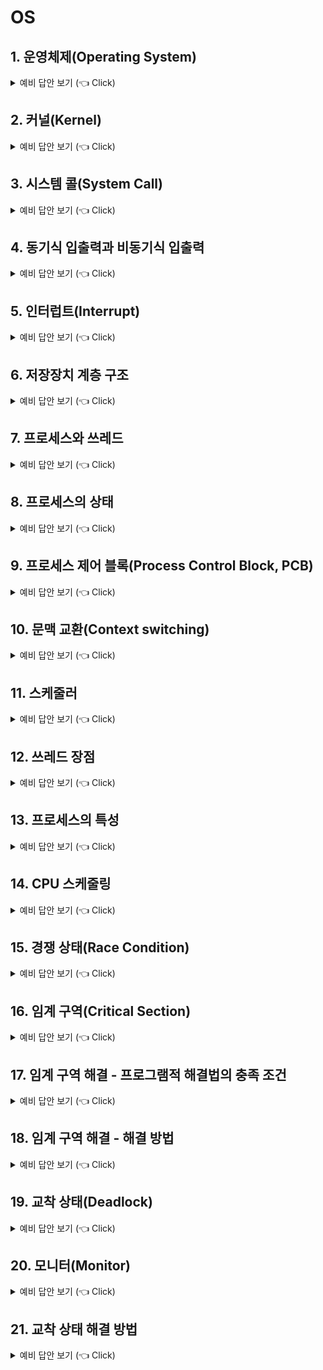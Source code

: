 # OS

## 1. 운영체제(Operating System)

<details>
   <summary> 예비 답안 보기 (👈 Click)</summary>
<br />

![img.png](img.png)

* 하드웨어를 관리하고 응용 프로그램과 하드웨어 사이에서 인터페이스 역할을 하는 소프트웨어

-----------------------
</details>

## 2. 커널(Kernel)

<details>
   <summary> 예비 답안 보기 (👈 Click)</summary>
<br />

* 커널이란 메모리에 상주하는 운영체제의 핵심 부분이다.

-----------------------
</details>

## 3. 시스템 콜(System Call)

<details>
   <summary> 예비 답안 보기 (👈 Click)</summary>
<br />

* 사용자 프로그램이 운영체제의 서비스를 받기 위해 커널 함수를 호출하는 것

-----------------------
</details>

## 4. 동기식 입출력과 비동기식 입출력

<details>
   <summary> 예비 답안 보기 (👈 Click)</summary>
<br />

* 동기식 : I/O 요청 후 입출력 작업이 완료된 후에야 제어가 사용자 프로그램에 넘어감 
* 비동기식 : I/O가 시작된 후 입출력 작업이 끝나기를 기다리지 않고 제어가 사용자 프로그램에 즉시 넘어감

-----------------------
</details>

## 5. 인터럽트(Interrupt)

<details>
   <summary> 예비 답안 보기 (👈 Click)</summary>
<br />

* 프로그램을 실행하고 있는 도중에 입출력 요청 또는 예외상황을 처리해야 하면 실행하던 프로그램을 멈추고 CPU가 해당 작업을 처리하도록 하는 것을 의미한다.

-----------------------
</details>

## 6. 저장장치 계층 구조

<details>
   <summary> 예비 답안 보기 (👈 Click)</summary>
<br />

![img_1.png](img_1.png)

* 레지스터 : CPU가 요청을 처리하는 데 필요한 데이터를 일시적으로 저장하는 기억장치
* 캐시 : 데이터나 값을 미리 복사해 놓는 임시 장소
* 메모리 : 주기억장치
* 하드 디스크 : 비휘발성, 순차적 접근이 가능한 컴퓨터 보조기억장치

-----------------------
</details>

## 7. 프로세스와 쓰레드

<details>
   <summary> 예비 답안 보기 (👈 Click)</summary>
<br />

* 프로세스
  * 컴퓨터에서 실행 중인 프로그램
  * 각자 고유한 자원과 공간을 할당받는다.
  * 각각의 code, data, stack, heap을 보유
  * 각각의 영역을 가지므로 동기화 작업이 필요하지 않음
  * 각각의 영역을 가지므로 컨텍스트 스위칭 비용이 크다.

* 쓰레드
  * 한 프로세스 내의 실행 단위
  * stack만 고유한 영역을 갖고 나머지 영역은 프로세스 자원을 공유한다.
  * stack 이외 영역을 공유하므로 동기화 작업이 필요
  * stack 이외 영역을 공유하므로 컨텍스트 스위칭 비용이 작다.

* 프로세스의 문맥(context)
  * CPU 수행 상태를 나타내는 하드웨어 문맥
  * 프로세스의 주소 공간 구성
    * code + data + stack
  * 프로세스 관련 커널 자료 구조
    * PCB(Process Control Block, 프로세스 제어 블록)
    * Kernel stack

-----------------------
</details>

## 8. 프로세스의 상태

<details>
   <summary> 예비 답안 보기 (👈 Click)</summary>
<br />

* Running : CPU를 잡고 instrction을 수행 중인 상태
* Ready : CPU를 기다리는 상태
* Blocked(Waiting) : CPU를 주어도 당장 instruction을 수행할 수 없는 상태
* New : 프로세스가 생성 중인 상태
* Terminated(Exit) : 수행이 끝난 상태

![img_2.png](img_2.png)

-----------------------
</details>

## 9. 프로세스 제어 블록(Process Control Block, PCB)

<details>
   <summary> 예비 답안 보기 (👈 Click)</summary>
<br />

* 운영체제가 각 프로세스를 관리하기 위해 프로세스당 유지하는 정보

-----------------------
</details>

## 10. 문맥 교환(Context switching)

<details>
   <summary> 예비 답안 보기 (👈 Click)</summary>
<br />

* CPU를 한 프로세스에서 다른 프로세스로 넘겨주는 과정
* CPU가 다른 프로세스에게 넘어갈 때, 운영체제는 다음을 수행한다.
  * CPU를 내어주는 프로세스 상태를 그 프로세스 PCB에 저장
  * CPU를 새롭게 얻는 프로세스 상태를 PCB에서 읽어온다.

-----------------------
</details>

## 11. 스케줄러

<details>
   <summary> 예비 답안 보기 (👈 Click)</summary>
<br />

* Long-term(장기 스케줄러)
  * 시작 프로세스 중 어떤 것들을 ready queue로 보낼지 결정
  * 프로세스에 Memory를 주는 문제
  * degree of Multiprogramming을 제어
  * time sharing system에는 보통 장기 스케줄러가 없음

* Short-term(단기 스케줄러)
  * 어떤 프로세스를 다음 번에 running시킬지 결정
  * 프로세스에 CPU를 주는 문제
  * 충분히 빨라야 함

* Medium-term(중기 스케줄러)
  * 여유 공간 마련을 위해 프로세스를 통째로 메모리에서 디스크로 쫓아냄
  * 프로세스에게서 Memory를 뺏는 문제
  * degree of Multiprogramming을 제어

-----------------------
</details>

## 12. 쓰레드 장점

<details>
   <summary> 예비 답안 보기 (👈 Click)</summary>
<br />

* 쓰레드를 사용하면 병렬성을 높일 수 있다.
* 동일한 일을 수행하는 다중 쓰레드와 서로 협력하여 높은 처리율과 성능 향상을 얻을 수 있다.
* 하나의 서버 쓰레드가 blocked 상태인 동안에도 동일한 테스크 내의 다른 쓰레드가 실행(running)되어 빠른 처리가 가능하다.

-----------------------
</details>

## 13. 프로세스의 특성

<details>
   <summary> 예비 답안 보기 (👈 Click)</summary>
<br />

* I/O-bound process : CPU를 잡고 계산하는 시간보다 I/O에 많은 시간이 필요한 Job 
* CPU-bound process : 계산 위주의 process

-----------------------
</details>

## 14. CPU 스케줄링

<details>
   <summary> 예비 답안 보기 (👈 Click)</summary>
<br />

* 비선점 방식
  * FCFS(First-Come-First-Served)
    * 큐에 도착한 순서대로 실행된다.
    * 비선점형 스케줄링  
    * Convoy effect : 소요시간이 긴 프로세스가 먼저 도착하여 효율성을 낮추는 현상이 발생한다.

  * SJF(Shortest-Job-First)
    * CPU 점유 시간이 가장 짧은 프로세스에게 CPU를 먼저 할당하는 방식
    * 기아 문제 발생 → 사용 시간이 긴 프로세스는 거의 영원히 CPU를 할당받을 수 없다.


* 선점 방식
  * Priority 스케줄링
    * 우선순위가 가장 높은 프로세스에게 CPU를 할당하는 스케줄링
    * 우선순위란 정수로 표현하게 되고 작은 숫자가 우선순위가 높다.
    * 기아 문제 발생 → **솔루션 : 에이징 기법**
    * 에이징 기법 : 우선순위가 낮은 프로세스가 오래 기다리게 된다면 우선순위를 높여주는 방법

  * RR(Round-Robin)
    * 현대적인 CPU 스케줄링
    * 각 프로세스는 동일한 크기의 할당 시간을 갖게 된다.
    * RR은 CPU 사용 시간이 랜덤한 프로세스들이 섞여있을 경우에 효율적이다.
    * 시간 할당량을 매 프로세스에게 주고 할당된 시간 안에 완료하지 못한 프로세스는 레디 큐의 맨 뒤에 배치하는 방식

  * Shortest Remaining Time First(SRTF)
    * CPU 점유 시간이 가장 짧은 프로세스에 CPU를 먼저 할당하는 방식
    * SJF 방식과 다른 점이 있다면 선점 방식이라는 것
    * 기아 문제 발생

-----------------------
</details>

## 15. 경쟁 상태(Race Condition)

<details>
   <summary> 예비 답안 보기 (👈 Click)</summary>
<br />

* 두 개 이상의 프로세스가 공통 자원을 병렬적으로 읽거나 쓰는 동작을 할 때, 공용 데이터에 대한 접근 순서에 따라 결과가 달라지는 현상

-----------------------
</details>

## 16. 임계 구역(Critical Section)

<details>
   <summary> 예비 답안 보기 (👈 Click)</summary>
<br />

* 동일한 자원에 접근하는 코드 영역

-----------------------
</details>

## 17. 임계 구역 해결 - 프로그램적 해결법의 충족 조건

<details>
   <summary> 예비 답안 보기 (👈 Click)</summary>
<br />

* 상호 배제(Mutual Exclusion)
  * 프로세스 P1이 임계 구역에서 실행 중이라면 다른 프로세스들은 그들이 가진 임계 구역에서 실행될 수 없다.

* 진행(Progress)
  * 임계 구역에 아무것도 없는 상태에서 임계 구역에 들어가고자 하는 프로세스가 있다면 임계 구역에 들어가게 해주어야 한다.

* 유한 대기(Bounded Waiting)
  * 프로세스가 임계 구역에 들어가려고 요청한 후부터 그 요청이 허용될 때까지 다른 프로세스들이 임계 구역에 들어가는 횟수에 한계가 있어야 한다.

-----------------------
</details>

## 18. 임계 구역 해결 - 해결 방법

<details>
   <summary> 예비 답안 보기 (👈 Click)</summary>
<br />

* 세마포어(Semaphores)
  * 소프트웨어상에서 임계 구역 문제를 해결하기 위한 동기화 도구
  * 현재 수행중인 프로세스가 아닌 다른 프로세스가 세마포어를 해제할 수 있다.

* 뮤텍스(Mutex)
  * 동시에 공유자원에 접근하는 것을 막기 위해 임계 구역에 진입하는 프로세스는 Lock을 획득하고 임계 구역을 빠져나올 때, Lock을 방출함으로써 동시에 접근이 되지 않도록 한다.

-----------------------
</details>

## 19. 교착 상태(Deadlock)

<details>
   <summary> 예비 답안 보기 (👈 Click)</summary>
<br />

* 두 개 이상의 프로세스나 쓰레드가 서로 자원을 기다리면서 무한정 대기하는 상태
  * 발생 조건
    * 상호 배제 : 한 자원에 여러 프로세스가 동시에 접근할 수 없다.
    * 점유 대기 : 하나의 자원을 소유한 상태에서 다른 자원을 기다린다.
    * 비선점 : 프로세스가 어떤 자원의 사용을 끝낼 때까지 프로세스의 자원을 뺏을 수 없다.
    * 환형 대기 : 각 프로세스가 순환적으로 다음 프로세스가 요구하는 자원을 갖고 있다.

→ 자원 할당 그래프에서 사이클이 발생하지 않는다면 데드락이 아니다.
<br>
→ 만약 리소스 타입이 여러 가지라면 데드락의 가능성을 염두에 두어야 하고 리소스 타입이 하나라면 데드락이 발생하게 된다.

-----------------------
</details>

## 20. 모니터(Monitor)

<details>
   <summary> 예비 답안 보기 (👈 Click)</summary>
<br />

* 고급 언어 설계 구조물로서 개발자 코드를 상호배제 하게끔 만든 추상화된 데이터 형태이다.
* 공유 자원에 접근하기 위한 키 획득과 자원 사용 후 해제를 모두 처리한다.(세마포어는 직접 키 해제와 공유 자원 접근 처리를 필요로 한다.)

-----------------------
</details>

## 21. 교착 상태 해결 방법   

<details>
   <summary> 예비 답안 보기 (👈 Click)</summary>
<br />

* 예방
  * 교착상태 발생 조건 중 하나를 제거함으로 데드락이 발생하지 않도록 예방
  * 자원 낭비가 심하다.
* 회피 
  * 데드락 발생 가능성을 인정하면서도 적절하게 회피하는 방식
  * 은행원 알고리즘
    * 프로세스가 자원을 요구할 때 시스템은 자원을 할당한 후에도 안정 상태로 남아있게 되는지를 사전에 검사하는 알고리즘
* 탐지와 회복
  * 데드락 발생은 허용하되 그에 대한 탐지 루틴을 두어 데드락 발견시 회복
* 무시
  * 데드락을 시스템이 책임지지 않는다.

-----------------------
</details>